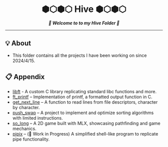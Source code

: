 <h1 align="center">
	⬢⬡⬢⬡ Hive ⬢⬡⬢⬡
</h1>

<p align="center">
	<b><i>🐝 Welcome to to my Hive Folder 🐝</i></b><br>
</p>

<!-- <p align="center">
	<img alt="GitHub code size in bytes" src="https://img.shields.io/github/languages/code-size/surfi89/ft_printf?color=lightblue" />
	<img alt="Number of lines of code" src="https://img.shields.io/tokei/lines/github/surfi89/ft_printf?color=critical" />
	<img alt="Code language count" src="https://img.shields.io/github/languages/count/surfi89/ft_printf?color=yellow" />
	<img alt="GitHub top language" src="https://img.shields.io/github/languages/top/surfi89/ft_printf?color=blue" />
	<img alt="GitHub last commit" src="https://img.shields.io/github/last-commit/surfi89/ft_printf?color=green" />
</p> -->

<!-- <h3 align="center">
	<a href="#%EF%B8%8F-about">About</a>
	<span>   |   </span>
	<a href="#-Appendix">Appendix</a>
</h3> -->

---

## 💡 About

- This folder contains all the projects I have been working on since 2024/4/15.


## 📋 Appendix

- [libft](https://github.com/LeeRichi/Hive/blob/master/libft/READM.md) - A custom C library replicating standard libc functions and more.
- [ft_printf](https://github.com/LeeRichi/Hive/blob/master/printf/READM.md) – Implementation of printf, a formatted output function in C.
- [get_next_line](https://github.com/LeeRichi/Hive/tree/master/get_next_line) – A function to read lines from file descriptors, character by character.
- [push_swap](https://github.com/LeeRichi/Hive/tree/master/push_swap) – A project to implement and optimize sorting algorithms with limited instructions.
- [so_long](https://github.com/LeeRichi/Hive/tree/master/so_long) – A 2D game built with MLX, showcasing pathfinding and game mechanics.
- [pipix](https://github.com/LeeRichi/Hive/tree/master/pipex) – (🚧 Work in Progress) A simplified shell-like program to replicate pipe functionality.
